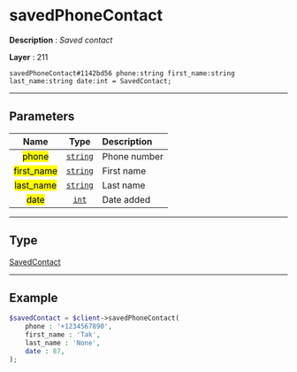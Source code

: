 # savedPhoneContact

**Description** : *Saved contact*

**Layer** : 211

```tl
savedPhoneContact#1142bd56 phone:string first_name:string last_name:string date:int = SavedContact;
```

---

## Parameters

| Name | Type | Description |
| :---: | :---: | :--- |
| <mark>phone</mark> | [`string`](type/string) | Phone number |
| <mark>first_name</mark> | [`string`](type/string) | First name |
| <mark>last_name</mark> | [`string`](type/string) | Last name |
| <mark>date</mark> | [`int`](type/int) | Date added |

---

## Type

[SavedContact](type/SavedContact)

---

## Example

```php
$savedContact = $client->savedPhoneContact(
	phone : '+1234567890',
	first_name : 'Tak',
	last_name : 'None',
	date : 87,
);
```